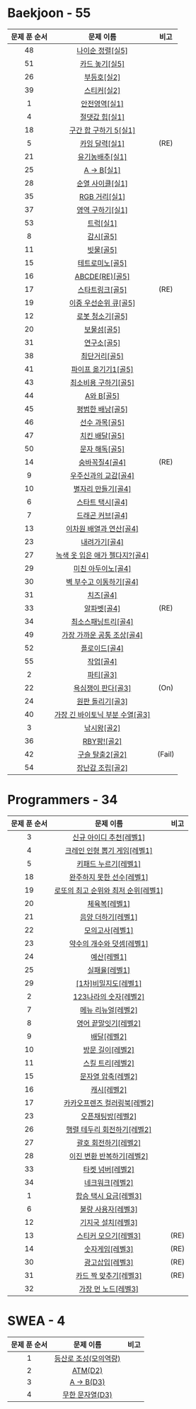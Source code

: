 # Baekjoon - 55
|문제 푼 순서|문제 이름|비고|
|:---:|:---:|:---:|
|48|[나이순 정렬[실5]](https://www.acmicpc.net/problem/10814)|
|51|[카드 놓기[실5]](https://www.acmicpc.net/problem/5568)|
|26|[부등호[실2]](https://www.acmicpc.net/problem/2529)|
|39|[스티커[실2]](https://www.acmicpc.net/problem/9465)|
|1|[안전영역[실1]](https://www.acmicpc.net/problem/2468)|
|4|[절댓값 힙[실1]](https://www.acmicpc.net/problem/11286)|
|18|[구간 합 구하기 5[실1]](https://www.acmicpc.net/problem/11660)|
|5|[카잉 달력[실1]](https://www.acmicpc.net/problem/6064)|(RE)|
|21|[유기농배추[실1]](https://www.acmicpc.net/problem/1012)|
|25|[A -> B[실1]](https://www.acmicpc.net/problem/16953)|
|28|[순열 사이클[실1]](https://www.acmicpc.net/problem/10451)|
|35|[RGB 거리[실1]](https://www.acmicpc.net/problem/1149)|
|37|[영역 구하기[실1]](https://www.acmicpc.net/problem/2583)|
|53|[트럭[실1]](https://www.acmicpc.net/problem/13335)|
|8|[감시[골5]](https://www.acmicpc.net/problem/15683)|
|11|[빗물[골5]](https://www.acmicpc.net/problem/14719)|
|15|[테트로미노[골5]](https://www.acmicpc.net/problem/14500)|
|16|[ABCDE(RE)[골5]](https://www.acmicpc.net/problem/13023)|
|17|[스타트링크[골5]](https://www.acmicpc.net/problem/5014)|(RE)|
|19|[이중 우선순위 큐[골5]](https://www.acmicpc.net/problem/7662)|
|12|[로봇 청소기[골5]](https://www.acmicpc.net/problem/14503)|
|20|[보물섬[골5]](https://www.acmicpc.net/problem/2589)|
|31|[연구소[골5]](https://www.acmicpc.net/problem/14502)|
|38|[최단거리[골5]](https://www.acmicpc.net/problem/1753)|
|41|[파이프 옮기기1[골5]](https://www.acmicpc.net/problem/17070)|
|43|[최소비용 구하기[골5]](https://www.acmicpc.net/problem/1916)|
|44|[A와 B[골5]](https://www.acmicpc.net/problem/12904)|
|45|[평범한 배낭[골5]](https://www.acmicpc.net/problem/12865)|
|46|[선수 과목[골5]](https://www.acmicpc.net/problem/15686)|
|47|[치킨 배달[골5]](https://www.acmicpc.net/problem/14567)|
|50|[문자 해독[골5]](https://www.acmicpc.net/problem/1593)|
|14|[숨바꼭질4[골4]](https://www.acmicpc.net/problem/13913)|(RE)|
|9|[우주신과의 교감[골4]](https://www.acmicpc.net/problem/1774)|
|10|[별자리 만들기[골4]](https://www.acmicpc.net/problem/4386)|
|6|[스타트 택시[골4]](https://www.acmicpc.net/problem/19238)|
|7|[드래곤 커브[골4]](https://www.acmicpc.net/problem/15685)|
|13|[이차원 배열과 연산[골4]](https://www.acmicpc.net/problem/17140)|
|23|[내려가기[골4]](https://www.acmicpc.net/problem/2096)|
|27|[녹색 옷 입은 애가 젤다지?[골4]](https://www.acmicpc.net/problem/4485)|
|29|[미친 아두이노[골4]](https://www.acmicpc.net/problem/8972)|
|30|[벽 부수고 이동하기[골4]](https://www.acmicpc.net/problem/2206)|
|31|[치즈[골4]](https://www.acmicpc.net/problem/2638)|
|33|[알파벳[골4]](https://www.acmicpc.net/problem/1987)|(RE)|
|34|[최소스패닝트리[골4]](https://www.acmicpc.net/problem/1197)||
|49|[가장 가까운 공통 조상[골4]](https://www.acmicpc.net/problem/3584)||
|52|[플로이드[골4]](https://www.acmicpc.net/problem/11404)|
|55|[작업[골4]](https://www.acmicpc.net/problem/2056)|
|2|[파티[골3]](https://www.acmicpc.net/problem/1238)|
|22|[욕심쟁이 판다[골3]](https://www.acmicpc.net/problem/1937)|(On)|
|24|[원판 돌리기[골3]](https://www.acmicpc.net/problem/17822)||
|40|[가장 긴 바이토닉 부분 수열[골3]](https://www.acmicpc.net/problem/11054)||
|3|[낚시왕[골2]](https://www.acmicpc.net/problem/17143)|
|36|[RBY팡![골2]](https://www.acmicpc.net/problem/5577)|
|42|[구슬 탈출2[골2]](https://www.acmicpc.net/problem/13460)|(Fail)|
|54|[장난감 조립[골2]](https://www.acmicpc.net/problem/2637)||

# Programmers - 34

|문제 푼 순서|문제 이름|비고|
|:---:|:---:|:---:|
|3|[신규 아이디 추천[레벨1]](https://programmers.co.kr/learn/courses/30/lessons/72410) |
|4|[크레인 인형 뽑기 게임[레벨1]](https://programmers.co.kr/learn/courses/30/lessons/64061) |
|5|[키패드 누르기[레벨1]](https://programmers.co.kr/learn/courses/30/lessons/67256) |
|18|[완주하지 못한 선수[레벨1]](https://programmers.co.kr/learn/courses/30/lessons/67256) |
|19|[로또의 최고 순위와 최저 순위[레벨1]](https://programmers.co.kr/learn/courses/30/lessons/77484) |
|20|[체육복[레벨1]](https://programmers.co.kr/learn/courses/30/lessons/42862) |
|21|[음양 더하기[레벨1]](https://programmers.co.kr/learn/courses/30/lessons/76501) |
|22|[모의고사[레벨1]](https://programmers.co.kr/learn/courses/30/lessons/42840) |
|23|[약수의 개수와 덧셈[레벨1]](https://programmers.co.kr/learn/courses/30/lessons/77884) |
|24|[예산[레벨1]](https://programmers.co.kr/learn/courses/30/lessons/12982) |
|25|[실패율[레벨1]](https://programmers.co.kr/learn/courses/30/lessons/42889) |
|29|[[1차]비밀지도[레벨1]](https://programmers.co.kr/learn/courses/30/lessons/17681) |
|2|[123나라의 숫자[레벨2]](https://programmers.co.kr/learn/courses/30/lessons/42576) |
|7|[메뉴 리뉴얼[레벨2]](https://programmers.co.kr/learn/courses/30/lessons/72411) |
|8|[영어 끝말잇기[레벨2]](https://programmers.co.kr/learn/courses/30/lessons/12981) |
|9|[배달[레벨2]](https://programmers.co.kr/learn/courses/30/lessons/12978) |
|10|[방문 길이[레벨2]](https://programmers.co.kr/learn/courses/30/lessons/49994) |
|11|[스킬 트리[레벨2]](https://programmers.co.kr/learn/courses/30/lessons/49993) |
|15|[문자열 압축[레벨2]](https://programmers.co.kr/learn/courses/30/lessons/60057) |
|16|[캐시[레벨2]](https://programmers.co.kr/learn/courses/30/lessons/17680) |
|17|[카카오프렌즈 컬러링북[레벨2]](https://programmers.co.kr/learn/courses/30/lessons/1829) |
|23|[오픈채팅방[레벨2]](https://programmers.co.kr/learn/courses/30/lessons/42888) |
|26|[행렬 테두리 회전하기[레벨2]](https://programmers.co.kr/learn/courses/30/lessons/77485) |
|27|[괄호 회전하기[레벨2]](https://programmers.co.kr/learn/courses/30/lessons/76502) |
|28|[이진 변환 반복하기[레벨2]](https://programmers.co.kr/learn/courses/30/lessons/70129) |
|33|[타켓 넘버[레벨2]](https://programmers.co.kr/learn/courses/30/lessons/43165) |
|34|[네크워크[레벨2]](https://programmers.co.kr/learn/courses/30/lessons/43162) |
|1|[합승 택시 요금[레벨3]](https://programmers.co.kr/learn/courses/30/lessons/72413) |
|6|[불량 사용자[레벨3]](https://programmers.co.kr/learn/courses/30/lessons/64064) |
|12|[기지국 설치[레벨3]](https://programmers.co.kr/learn/courses/30/lessons/12979) |
|13|[스티커 모으기[레벨3]](https://programmers.co.kr/learn/courses/30/lessons/12971) |(RE)|
|14|[숫자게임[레벨3]](https://programmers.co.kr/learn/courses/30/lessons/12987) |(RE)|
|30|[광고삽입[레벨3]](https://programmers.co.kr/learn/courses/30/lessons/72414) |(RE)|
|31|[카드 짝 맞추기[레벨3]](https://programmers.co.kr/learn/courses/30/lessons/72415) |(RE)|
|32|[가장 먼 노드[레벨3]](https://programmers.co.kr/learn/courses/30/lessons/49189) ||
# SWEA - 4

|문제 푼 순서|문제 이름|비고|
|:---:|:---:|:---:|
|1|[등산로 조성(모의역량)](https://swexpertacademy.com/main/code/problem/problemDetail.do?contestProbId=AV5PoOKKAPIDFAUq) |
|2|[ATM(D2)](https://swexpertacademy.com/main/code/userProblem/userProblemDetail.do?contestProbId=AWo3QBrKSewDFAQi&categoryId=AWo3QBrKSewDFAQi&categoryType=CODE) |
|3|[A -> B(D3)](https://swexpertacademy.com/main/code/userProblem/userProblemDetail.do?contestProbId=AWo3PPBaSecDFAQi) |
|4|[무한 문자열(D3)](https://swexpertacademy.com/main/code/userProblem/userProblemDetail.do?contestProbId=AWo3NFJKSdgDFAQi&categoryId=AWo3NFJKSdgDFAQi&categoryType=CODE) |
